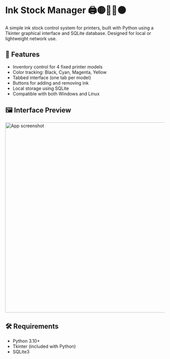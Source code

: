 # Ink Stock Manager 🖨️🟡🔵🔴⚫

A simple ink stock control system for printers, built with Python using a Tkinter graphical interface and SQLite database. Designed for local or lightweight network use.

## 🧩 Features

- Inventory control for 4 fixed printer models
- Color tracking: Black, Cyan, Magenta, Yellow
- Tabbed interface (one tab per model)
- Buttons for adding and removing ink
- Local storage using SQLite
- Compatible with both Windows and Linux

## 🖼️ Interface Preview

<img src="docs/screenshot.png" alt="App screenshot" width="600">

## 🛠️ Requirements

- Python 3.10+
- Tkinter (included with Python)
- SQLite3

